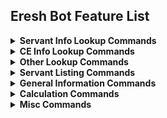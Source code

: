## Eresh Bot Feature List

<details>
  <summary><b>Servant Info Lookup Commands</b></summary>
  Note: All of the following are tabs on the servant embeds. So if you look up any one of these, there will be an array of buttons below the embed to easily switch to any of the other pages.
    <br>
  <img src="https://user-images.githubusercontent.com/56235026/144731106-7e953826-e138-4e2d-be3e-9df71ae50f77.png">
  <br>

  <b>General</b>
  <br>
  <img src="https://user-images.githubusercontent.com/56235026/144730821-063f930b-89b8-45b9-9e24-bc38b13cc334.png">
  <br>
  <b>Skills</b>
  <br>
  <img src="https://user-images.githubusercontent.com/56235026/144730844-61da4a73-103f-4aac-90de-bf8d156f7511.png">
  <br>
  <b>NP</b>
  <br>
  <img src="https://user-images.githubusercontent.com/56235026/144730859-7d51c3cb-6254-4032-9bd9-c7bbd529d146.png">
  <br>
  <b>Passives</b>
  <br>
  <img src="https://user-images.githubusercontent.com/56235026/144730891-64a1750f-36f5-4e60-a7f1-592d9c718a40.png">
  <br>
  <b>Append Skills</b>
  <br>
  <img src="https://user-images.githubusercontent.com/56235026/144730950-031e4a2c-0d9d-44cc-80ba-739df37d03bc.png">
  <br>
  <b>Materials</b>
  <br>
  <img src="https://user-images.githubusercontent.com/56235026/144730923-cc86fc8c-7e4c-4bd6-99c8-10ed9b72a2b1.png">
  <br>
  <b>Materials (In Text)</b> Note, its a bit too long to show the full response here!
  <br>
  <img src="https://user-images.githubusercontent.com/56235026/144731556-77e5ca23-0ce1-4285-9601-a2ecd2a22626.png">
  <br>
  <b>Bond Growth</b>
  <br>
  <img src="https://user-images.githubusercontent.com/56235026/144731034-2f218381-319a-468b-ae37-9cfe12f6fd01.png">
  <br>
  <b>Upgrades</b>
  <br>
  <img src="https://user-images.githubusercontent.com/56235026/144731050-bf7662b1-428a-44a2-89a1-ea55ecf33aad.png">
  <br>
  <b>Banners</b>
  <br>
  <img src="https://user-images.githubusercontent.com/56235026/144731062-ab466026-c704-4d3d-9102-5abc7cb47014.png">
  <br>
</details>

<details>
  <summary><b>CE Info Lookup Commands</b></summary>
  <b>Through looking up the CE itself</b>
  <br>
  <img src="https://user-images.githubusercontent.com/56235026/144731536-30b2b6c0-0dd2-44bc-bc0f-77f4643087f4.png">
  <br>
  <b>Or by looking up the Bond CE of a servant</b>
  <br>
  <img src="https://user-images.githubusercontent.com/56235026/144731529-190c1c8a-2a21-4cd3-946d-6993756b2f62.png">
  <br>
</details>

<details>
  <summary><b>Other Lookup Commands</b></summary>
  <b>Command Codes</b>
  <br>
  <img src="https://user-images.githubusercontent.com/56235026/144731860-fbe4d954-8cb7-4242-aa31-8f72189e1816.png">
  <br>
  <b>Mystic Codes</b>
  <br>
  <img src="https://user-images.githubusercontent.com/56235026/144731610-9eca8e8a-d8f1-4105-95b0-6928f62f49ed.png">
  <br>
  <b>Materials and their Drop Rates for NA or JP</b>
  <br>
  <img src="https://user-images.githubusercontent.com/56235026/144731620-10623352-147b-48ea-8c63-4be0c10c8e6a.png">
  <br>
  <img src="https://user-images.githubusercontent.com/56235026/144731630-6463607d-f697-402e-b31a-0d9a7c58bb58.png">
  <br>
  <b>Map Nodes</b>
  <br>
  <img src="https://user-images.githubusercontent.com/56235026/144731757-cebab92c-a002-4325-a52a-d3ba19068466.png">
  <br>
  <b>Quests</b>
  <br>
  <img src="https://user-images.githubusercontent.com/56235026/144731710-9f3b9fcc-0c7b-49c9-bc00-090cfdbbf067.png">
  <br>
  <b>Servant, CE, and CC Art</b>
  <br>
  <img src="https://user-images.githubusercontent.com/56235026/144731833-c3997390-0219-427b-8f53-55c364e551eb.png">
  <br>
  <img src="https://user-images.githubusercontent.com/56235026/144731842-27808977-4bcd-4bbd-8d4d-0fc5db1468ff.png">
  <br>
  <img src="https://user-images.githubusercontent.com/56235026/144731850-cfd9619a-6299-4e4d-9f4e-00e163cf8a48.png">
  <br>
</details>

<details>
  <summary><b>Servant Listing Commands</b></summary>
  <b>List Servants by Trait</b>
  <br>
  <img src="https://user-images.githubusercontent.com/56235026/144731894-bf6dafdb-cc9d-4843-acd1-4190bd536f5b.png">
  <br>
  <b>Sort Servants by Specified Arguments</b>
  <br>
  <img src="https://user-images.githubusercontent.com/56235026/144731907-2aec7a8a-a4e9-40ee-82be-54e54921752e.png">
  <br>
  <b>List Servants with a given Voice</b>
  <br>
  <img src="https://user-images.githubusercontent.com/56235026/144731927-490cde41-53d9-4ef7-987b-5c7f82b78405.png">
  <br>
  <b>List Servants/CEs/CCs with a given Illustrator</b>
  <br>
  <img src="https://user-images.githubusercontent.com/56235026/144731951-0ba70d3c-8eb0-455b-a41f-e7e9d761d36c.png">
  <br>
  <b>List Skills/Passives containing a given string</b>
  <br>
  <img src="https://user-images.githubusercontent.com/56235026/144731962-0fa0a67c-6a03-4d5d-b1d0-e60b188b3d8b.png">
  <br>
  <b>List Servants who use a specific material</b><br>
  You can then further filter this by using the buttons at the bottom to exclude or include servants who use the material in their skills, appends, ascensions, or costumes accordingly. The totals will adjust dynamically.
  <br>
  <img src="https://user-images.githubusercontent.com/56235026/144731982-200afe59-611d-4ee3-a34f-1a30e2c6ef53.png">
  <br>
</details>

<details>
  <summary><b>General Information Commands</b></summary>
  <b>Look up class affinity information</b>
  <br>
  <img src="https://user-images.githubusercontent.com/56235026/144732058-9bf2bbcd-3a70-4ec4-bef4-f24fdb88e736.png">
  <br>
  <b>Look up attribute affinity information</b>
  <br>
  <img src="https://user-images.githubusercontent.com/56235026/144732075-5bbfdf77-c579-49f1-ba0c-18e6b286ccaa.png">
  <br>
  <b>Look up various ingame formulas</b>
  <br>
  <img src="https://user-images.githubusercontent.com/56235026/144732086-7267c249-705c-47c3-b8bb-d33acd6fc3da.png">
  <br>
  <b>Look up several infographics from various members of the community</b>
  <br>
  <img src="https://user-images.githubusercontent.com/56235026/144732100-cb3d342f-0f45-4f16-8e7a-9a7c8fe35154.png">
  <br>
  <b>Look up currently active master missions in NA or JP</b>
  <br>
  <img src="https://user-images.githubusercontent.com/56235026/144732104-8bdc7ed0-9d39-4dd8-b076-f223445adef5.png">
  <br>
  <img src="https://user-images.githubusercontent.com/56235026/144732117-a7bf02a1-3ef6-4046-bbb8-97a12cbde664.png">
  <br>
  <b>Look up singularity lengths and optionally sort by phases or chapters</b>
  <br>
  <img src="https://user-images.githubusercontent.com/56235026/144732134-83356ce8-2d63-4a92-877e-a836304b2fe1.png">
  <br>
  <b>Look up master level information</b>
  <br>
  <img src="https://user-images.githubusercontent.com/56235026/144732161-229628c5-3670-46a9-8ad1-ee3ba88a079c.png">
  <br>
  <b>Look up grail cost by rarity</b>
  <br>
  <img src="https://user-images.githubusercontent.com/56235026/144732170-9429704d-2faa-405c-aa76-c1717b08911c.png">
  <br>
  <b>Look up servant or CE stats at a specific level</b>
  <br>
  <img src="https://user-images.githubusercontent.com/56235026/144732188-1e083465-fa77-4b97-8aea-fef2dfb07eaf.png">
  <br>
  <img src="https://user-images.githubusercontent.com/56235026/144732224-afd690e4-e797-49dd-b980-2d721029412f.png">
  <br>
  <b>Look up resources filtered by specific tags</b>
  <br>
  <img src="https://user-images.githubusercontent.com/56235026/144732237-d3be222f-c9a6-4124-a964-efcfdc4f6be4.png">
  <br>
</details>

<details>
  <summary><b>Calculation Commands</b></summary>
  <b>Calculate Gacha odds</b><br>
  You can specify the type of gacha (currently: rateup ssr, rateup sr, any ssr, any sr, old pre-4th anni ssr) as well as specify SQ and/or tickets.
  <br>
  <img src="https://user-images.githubusercontent.com/56235026/144732314-5f72464b-03f5-450d-b95d-b794722383b1.png">
  <br>
  <b>Damage/NP gen calculation like wizard bot</b>
  <br>
  <img src="https://user-images.githubusercontent.com/56235026/144732357-492e545b-ed1c-40a6-901f-21aec36316ed.png">
  <br>
  <img src="https://user-images.githubusercontent.com/56235026/144732345-cf97e1f5-f91c-425e-b920-285257b9ed29.png">
  <br>
  <b>Calculate Instakill chance</b>
  <br>
  <img src="https://user-images.githubusercontent.com/56235026/144732379-6586050b-2534-43e6-9751-37ce06253ad0.png">
  <br>
  <b>Calculate EXP requirements for Servants or CEs</b>
  <br>
  <img src="https://user-images.githubusercontent.com/56235026/144732408-1820e17f-1973-421e-9e51-5c5e23f0c1bf.png">
  <br>
  <img src="https://user-images.githubusercontent.com/56235026/144732417-2595808f-50b3-4611-9be6-f7741dfe1a7f.png">
  <br>
</details>

<details>
  <summary><b>Misc Commands</b></summary>
  <b>List various timers in your local timezone as well as the current server time</b>
  <br>
  <img src="https://user-images.githubusercontent.com/56235026/144732450-34c50007-ae56-47b8-80d0-d03fa637401f.png">
  <br>
  <b>Look up support lists from Rayshift.io</b><br>
  You can either use a friend code, or you can set your support with /setrayshift and people in the same server can look you up by name.
  <br>
  <img src="https://user-images.githubusercontent.com/56235026/144732533-99a759b2-a63e-4578-9a33-033fd71b9053.png">
  <br>
  <b>Flip A Coin... For when you can't decide if you should keep rolling!</b><br>
  You can either use a friend code, or you can set your support with /setrayshift and people in the same server can look you up by name.
  <br>
  <img src="https://user-images.githubusercontent.com/56235026/144732573-6ad84169-29cb-4d94-a52c-35bbebda3066.png">
</details>
